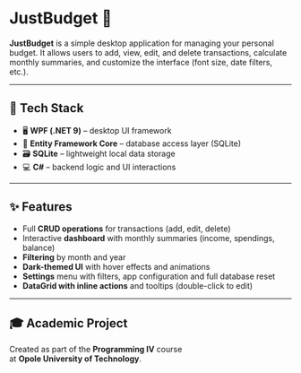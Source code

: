 # JustBudget 💸

**JustBudget** is a simple desktop application for managing your personal budget. It allows users to add, view, edit, and delete transactions, calculate monthly summaries, and customize the interface (font size, date filters, etc.).

---

## 🧰 Tech Stack

- 🖥 **WPF (.NET 9)** – desktop UI framework
- 🧠 **Entity Framework Core** – database access layer (SQLite)
- 🗃 **SQLite** – lightweight local data storage
- 💻 **C#** – backend logic and UI interactions

---

## ✨ Features

- Full **CRUD operations** for transactions (add, edit, delete)
- Interactive **dashboard** with monthly summaries (income, spendings, balance)
- **Filtering** by month and year
- **Dark-themed UI** with hover effects and animations
- **Settings** menu with filters, app configuration and full database reset
- **DataGrid with inline actions** and tooltips (double-click to edit)

---

## 🎓 Academic Project

Created as part of the **Programming IV** course  
at **Opole University of Technology**.